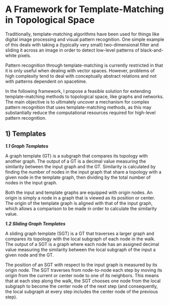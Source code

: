 # A Framework for Template-Matching in Topological Space

Traditionally, template-matching algorithms have been used for things like digital image processing and visual pattern recognition. One simple example of this deals with taking a (typically very small) two-dimensional filter and sliding it across an image in order to detect low-level patterns of black-and-white pixels. 

Pattern recognition through template-matching is currently restricted in that it is only useful when dealing with vector spaces. However, problems of high complexity tend to deal with conceptually abstract relations and not with patterns dependent on spacetime. 

In the following framework, I propose a feasible solution for extending template-matching methods to topological space, like graphs and networks. The main objective is to ultimately uncover a mechanism for complex pattern recognition that uses template-matching methods, as this may substantially reduce the computational resources required for high-level pattern recognition.  

## 1) Templates

**_1.1 Graph Templates_**

A graph template (GT) is a subgraph that compares its topology with another graph. The output of a GT is a decimal value measuring the similarity between the input graph and the GT. Similarity is calculated by finding the number of nodes in the input graph that share a topology with a given node in the template graph, then dividing by the total number of nodes in the input graph.

Both the input and template graphs are equipped with origin nodes. An origin is simply a node in a graph that is viewed as its position or center. The origin of the template graph is aligned with that of the input graph, which allows a comparison to be made in order to calculate the similarity value.

**_1.2 Sliding Graph Templates_**

A sliding graph template (SGT) is a GT that traverses a larger graph and compares its topology with the local subgraph of each node in the walk. The output of a SGT is a graph where each node has an assigned decimal value measuring the similarity between the local subgraph of the input a given node and the GT. 

The position of an SGT with respect to the input graph is measured by its origin node. The SGT traverses from node-to-node each step by moving its origin from the current or center node to one of its neighbors. This means that at each step along the walk, the SGT chooses one node from the local subgraph to become the center node of the next step (and consequently, the local subgraph at every step includes the center node of the previous step).
